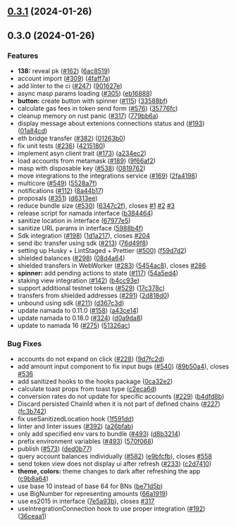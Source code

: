 

## [0.3.1](https://github.com/anoma/namada-interface/compare/namada-0.3.0...namada-0.3.1) (2024-01-26)

## 0.3.0 (2024-01-26)


### Features

* **138:** reveal pk ([#162](https://github.com/anoma/namada-interface/issues/162)) ([6ac8519](https://github.com/anoma/namada-interface/commit/6ac8519cb841c93af0861563fd163c58f7bc63d3))
* account import ([#309](https://github.com/anoma/namada-interface/issues/309)) ([4faff7a](https://github.com/anoma/namada-interface/commit/4faff7a356a4f8653217794f8260e046afc6726c))
* add linter to the ci ([#247](https://github.com/anoma/namada-interface/issues/247)) ([901627e](https://github.com/anoma/namada-interface/commit/901627e3cdb03e7e1fb74dec25227391c64c2b35))
* async masp params loading ([#305](https://github.com/anoma/namada-interface/issues/305)) ([eb16888](https://github.com/anoma/namada-interface/commit/eb168884005843eae64310b75bf67ec81bcba5a3))
* **button:** create button with spinner ([#115](https://github.com/anoma/namada-interface/issues/115)) ([33588bf](https://github.com/anoma/namada-interface/commit/33588bfab698b8486dc2164326033a50d61452be))
* calculate gas fees in token send form ([#576](https://github.com/anoma/namada-interface/issues/576)) ([35776fc](https://github.com/anoma/namada-interface/commit/35776fc907b5aaf9d3f79eab4fea2e3fcf48d146))
* cleanup memory on rust panic ([#317](https://github.com/anoma/namada-interface/issues/317)) ([779bb6a](https://github.com/anoma/namada-interface/commit/779bb6ab40523a6906c76bc0d55dc6c50068ca9f))
* display message about extenions connections status and ([#193](https://github.com/anoma/namada-interface/issues/193)) ([01a84cd](https://github.com/anoma/namada-interface/commit/01a84cd4331bb3d6c7b9fe781210ab562ab10d73))
* eth bridge transfer ([#382](https://github.com/anoma/namada-interface/issues/382)) ([01263b0](https://github.com/anoma/namada-interface/commit/01263b09de988cbde080776cf8e32c1bb0f0c615))
* fix unit tests ([#236](https://github.com/anoma/namada-interface/issues/236)) ([4215180](https://github.com/anoma/namada-interface/commit/4215180858746aa848be14195e0c85b227390d9d))
* implement asyn client trait ([#173](https://github.com/anoma/namada-interface/issues/173)) ([a234ec2](https://github.com/anoma/namada-interface/commit/a234ec2782734a479366ee4da61e740fc7e37d3a))
* load accounts from metamask ([#189](https://github.com/anoma/namada-interface/issues/189)) ([9f66af2](https://github.com/anoma/namada-interface/commit/9f66af28fa64136a950d8248c965b278cc600e9d))
* masp with disposable key ([#538](https://github.com/anoma/namada-interface/issues/538)) ([0819762](https://github.com/anoma/namada-interface/commit/08197620bb9938aa15f3c2a9e39f557cf2239982))
* move integrations to the integrations service ([#169](https://github.com/anoma/namada-interface/issues/169)) ([2fa4198](https://github.com/anoma/namada-interface/commit/2fa4198ea5087695fbfcc9b17296dfcb38ebb6bc))
* multicore ([#549](https://github.com/anoma/namada-interface/issues/549)) ([5528a7f](https://github.com/anoma/namada-interface/commit/5528a7f44150628ef19dc7de2c39a80aa66b7ee4))
* notifications ([#112](https://github.com/anoma/namada-interface/issues/112)) ([8a44b17](https://github.com/anoma/namada-interface/commit/8a44b1791b87364950543e50e00f7cbde49802ac))
* proposals ([#351](https://github.com/anoma/namada-interface/issues/351)) ([d6313ee](https://github.com/anoma/namada-interface/commit/d6313eea2976cdf97042e947b698ca636c366a80))
* reduce bundle size ([#530](https://github.com/anoma/namada-interface/issues/530)) ([6347c2f](https://github.com/anoma/namada-interface/commit/6347c2f81e880aa191bac65f99e9bcaab9128268)), closes [#1](https://github.com/anoma/namada-interface/issues/1) [#2](https://github.com/anoma/namada-interface/issues/2) [#3](https://github.com/anoma/namada-interface/issues/3)
* release script for namada interface ([b384464](https://github.com/anoma/namada-interface/commit/b384464d262020dfa4854f79a447eefca422982c))
* sanitize location in interface ([67977e5](https://github.com/anoma/namada-interface/commit/67977e55792ba7c61fbe4cc0ffec36bc679aa563))
* sanitize URL params in interface ([5988b4f](https://github.com/anoma/namada-interface/commit/5988b4f843b2f6ce50221a2008989165efc8fce6))
* Sdk integration ([#198](https://github.com/anoma/namada-interface/issues/198)) ([1d1a217](https://github.com/anoma/namada-interface/commit/1d1a217637d04155c549b115c27a93d8fae71645)), closes [#204](https://github.com/anoma/namada-interface/issues/204)
* send ibc transfer using sdk ([#213](https://github.com/anoma/namada-interface/issues/213)) ([76d49f8](https://github.com/anoma/namada-interface/commit/76d49f8d20c021c96553bf2187c4018de0037ab3))
* setting up Husky + LintStaged + Prettier ([#500](https://github.com/anoma/namada-interface/issues/500)) ([f59d7d2](https://github.com/anoma/namada-interface/commit/f59d7d23acda055b0742a1f4e3ebc9af6b4a3b7b))
* shielded balances ([#298](https://github.com/anoma/namada-interface/issues/298)) ([08d4a64](https://github.com/anoma/namada-interface/commit/08d4a640ff3b72219f9db0e98fd91007f31175c8))
* shielded transfers in WebWorker ([#283](https://github.com/anoma/namada-interface/issues/283)) ([5454ac8](https://github.com/anoma/namada-interface/commit/5454ac86c40bf6e9741e9e72f03e755a99e9106b)), closes [#286](https://github.com/anoma/namada-interface/issues/286)
* **spinner:** add pending actions to state ([#117](https://github.com/anoma/namada-interface/issues/117)) ([54a5ed4](https://github.com/anoma/namada-interface/commit/54a5ed4e913ff98fcca6fa05503c28e3463f1942))
* staking view integration ([#142](https://github.com/anoma/namada-interface/issues/142)) ([b4cc93e](https://github.com/anoma/namada-interface/commit/b4cc93edbd048f1dbfe0c0c3062c9a526c95e36c))
* support additional testnet tokens ([#529](https://github.com/anoma/namada-interface/issues/529)) ([17c378c](https://github.com/anoma/namada-interface/commit/17c378c8a259e827efcb75d6fb8b10c4309c850d))
* transfers from shielded addresses ([#291](https://github.com/anoma/namada-interface/issues/291)) ([2d818d0](https://github.com/anoma/namada-interface/commit/2d818d01e162dd24d60f11d251523c1c519e2378))
* unbound using sdk ([#211](https://github.com/anoma/namada-interface/issues/211)) ([d367c3d](https://github.com/anoma/namada-interface/commit/d367c3dfd8f071794702b747ab95185f62e1e7c7))
* update namada to 0.11.0 ([#158](https://github.com/anoma/namada-interface/issues/158)) ([a43ce14](https://github.com/anoma/namada-interface/commit/a43ce14644d2f121b854f5a483d2e3a8aac43990))
* update namada to 0.18.0 ([#324](https://github.com/anoma/namada-interface/issues/324)) ([d0a9da8](https://github.com/anoma/namada-interface/commit/d0a9da882943925d5b8f88af8a894a99d9e49a13))
* update to namada 16 ([#275](https://github.com/anoma/namada-interface/issues/275)) ([51326ac](https://github.com/anoma/namada-interface/commit/51326acf925542ba24c756f9de89b16a0fa0b498))


### Bug Fixes

* accounts do not expand on click ([#228](https://github.com/anoma/namada-interface/issues/228)) ([9d7fc2d](https://github.com/anoma/namada-interface/commit/9d7fc2d3b666256e66fe7efced4e01d8c9f8daaa))
* add amount input component to fix input bugs ([#540](https://github.com/anoma/namada-interface/issues/540)) ([89b50a4](https://github.com/anoma/namada-interface/commit/89b50a4bb49a71b3184fa30de86286b6c40e8b4b)), closes [#536](https://github.com/anoma/namada-interface/issues/536)
* add sanitized hooks to the hooks package ([0ca32e2](https://github.com/anoma/namada-interface/commit/0ca32e26f0a367285e0cf2ef1e426e9fdfebb562))
* calculate toast props from toast type ([c2eca6d](https://github.com/anoma/namada-interface/commit/c2eca6da2be0d9c727a47e12925d17320dd78342))
* conversion rates do not update for specific accounts ([#229](https://github.com/anoma/namada-interface/issues/229)) ([b4dfd8b](https://github.com/anoma/namada-interface/commit/b4dfd8b9c17dc412d4c8e45b8ae130cd37241e44))
* Discard persisted ChainId when it is not part of defined chains ([#227](https://github.com/anoma/namada-interface/issues/227)) ([fc3b742](https://github.com/anoma/namada-interface/commit/fc3b742a4fae9211cc7e8d108a11429c978e1a13))
* fix useSanitizedLocation hook ([1f591dd](https://github.com/anoma/namada-interface/commit/1f591dddef89ff21e03d4d29596ad34b8ff905af))
* linter and linter issues ([#392](https://github.com/anoma/namada-interface/issues/392)) ([a26bfab](https://github.com/anoma/namada-interface/commit/a26bfabc5f5bd83bb6a46036fdc2259b2a7fa218))
* only add specified env vars to bundle ([#493](https://github.com/anoma/namada-interface/issues/493)) ([d8b3214](https://github.com/anoma/namada-interface/commit/d8b32142edd335df11008c5899331c3fcb0ccb50))
* prefix environment variables ([#493](https://github.com/anoma/namada-interface/issues/493)) ([570f068](https://github.com/anoma/namada-interface/commit/570f068f85bab1446c98aabd89e2f2f73a4a2ade))
* publish ([#573](https://github.com/anoma/namada-interface/issues/573)) ([ded0b77](https://github.com/anoma/namada-interface/commit/ded0b771d807531d4efe5bc0d6ff2549c79321f4))
* query account balances individually ([#582](https://github.com/anoma/namada-interface/issues/582)) ([e9bfcfb](https://github.com/anoma/namada-interface/commit/e9bfcfb2c30c7f836da4179de9fc3b324599ae8c)), closes [#558](https://github.com/anoma/namada-interface/issues/558)
* send token view does not display ui after refresh ([#233](https://github.com/anoma/namada-interface/issues/233)) ([c2d7410](https://github.com/anoma/namada-interface/commit/c2d7410d1c8756436610549a4f661b3f3c79ad82))
* **theme, colors:** theme changes to dark after refreshing the app ([c9b8a64](https://github.com/anoma/namada-interface/commit/c9b8a64f12ea796fef602409520b5f0368ec7fb3))
* use base 10 instead of base 64 for BNs ([be71d5b](https://github.com/anoma/namada-interface/commit/be71d5b59111681ec67ae7f4eea30f2449d666fe))
* use BigNumber for representing amounts ([66a1919](https://github.com/anoma/namada-interface/commit/66a1919a5b8358da0137c9d34784c01d8586b517))
* use es2015 in interface ([7e5a93b](https://github.com/anoma/namada-interface/commit/7e5a93b39069ababfc5a9d6c47e637f40c4f7dcb)), closes [#317](https://github.com/anoma/namada-interface/issues/317)
* useIntregrationConnection hook to use proper integration ([#192](https://github.com/anoma/namada-interface/issues/192)) ([36ceaa1](https://github.com/anoma/namada-interface/commit/36ceaa1cd4d1af672298c1feec74bfb3c538eb8d))
